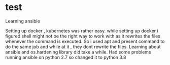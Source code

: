 # test
Learning ansible 

Setting up docker , kubernetes was rather easy.
while setting up docker i figured shell might not be the right way to work with as it rewrites the files whenever the command is executed. So i used apt and present command to do the same job and while at it , they dont rewrite the files.
Learning about ansible and os.hardening library did take a while.
Had some problems running ansible on python 2.7 so changed it to python 3.8

